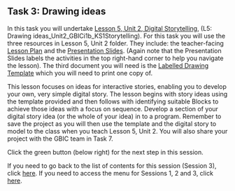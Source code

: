 ## Task 3: Drawing ideas
In  this task you will undertake [Lesson 5, Unit 2, Digital Storytelling](http://ncce.io/l8sQ03), (L5: Drawing ideas_Unit2_GBICi1b_KS1Storytelling). For this task you will use the three resources in Lesson 5, Unit 2 folder. They include: the teacher-facing [Lesson Plan](http://ncce.io/6CRfZV) and the [Presentation Slides](http://ncce.io/PDlCFh). (Again note that the Presentation Slides labels the activities in the top right-hand corner to help you navigate the lesson). The third document you will need is the [Labelled Drawing Template](http://ncce.io/98UccZ) which you will need to print one copy of.

This lesson focuses on ideas for interactive stories, enabling you to develop your own, very simple digital story. The lesson begins with story ideas using the template provided and then follows with identifying suitable Blocks to achieve those ideas with a focus on sequence. Develop a section of your digital story idea (or the whole of your idea) in to a program. Remember to save the project as you will then use the template and the digital story to model to the class when you teach Lesson 5, Unit 2. You will also share your project with the GBIC team in Task 7. 

Click the green button (below right) for the next step in this session.

If you need to go back to the list of contents for this session (Session 3), click [here](https://projects.raspberrypi.org/en/projects/KS1StorytellingTraining_Session3_GBICi1b).
If you need to access the menu for Sessions 1, 2 and 3, click [here](https://projects.raspberrypi.org/en/pathways/ks1-storytellingtraining-gbici1b).
